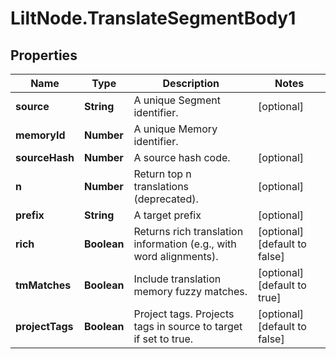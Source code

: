 # LiltNode.TranslateSegmentBody1

## Properties

Name | Type | Description | Notes
------------ | ------------- | ------------- | -------------
**source** | **String** | A unique Segment identifier. | [optional] 
**memoryId** | **Number** | A unique Memory identifier. | 
**sourceHash** | **Number** | A source hash code. | [optional] 
**n** | **Number** | Return top n translations (deprecated). | [optional] 
**prefix** | **String** | A target prefix | [optional] 
**rich** | **Boolean** | Returns rich translation information (e.g., with word alignments). | [optional] [default to false]
**tmMatches** | **Boolean** | Include translation memory fuzzy matches. | [optional] [default to true]
**projectTags** | **Boolean** | Project tags. Projects tags in source to target if set to true. | [optional] [default to false]


